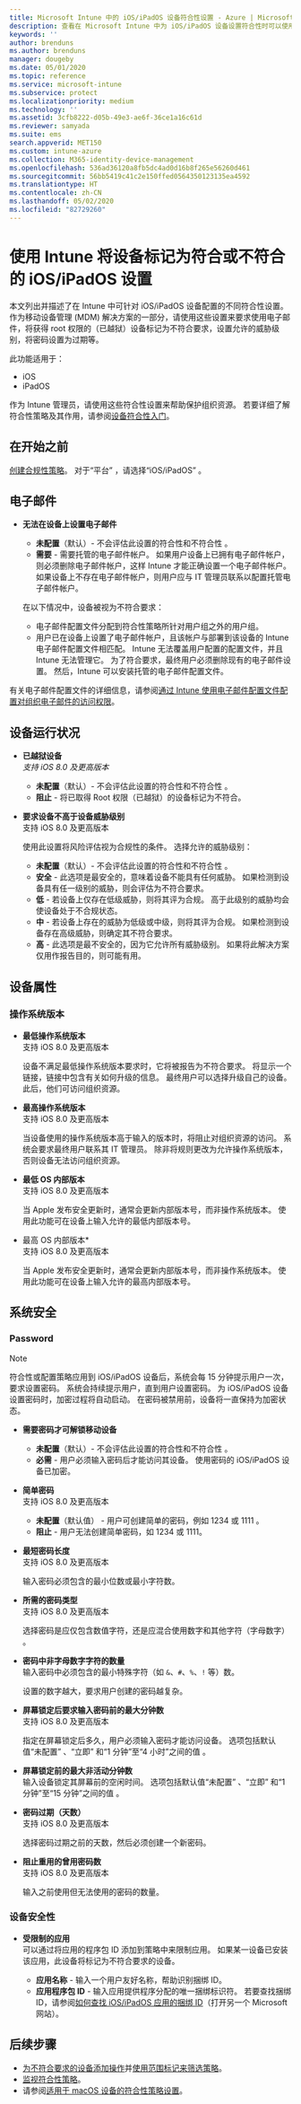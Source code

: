 ```yaml
---
title: Microsoft Intune 中的 iOS/iPadOS 设备符合性设置 - Azure | Microsoft Docs
description: 查看在 Microsoft Intune 中为 iOS/iPadOS 设备设置符合性时可以使用的所有设置的列表。 需要使用电子邮件，检查越狱或取得 root 权限的设备，设置允许的最小和最大操作系统，设置任何密码限制（包括密码长度和设备非活动性），限制应用等。
keywords: ''
author: brenduns
ms.author: brenduns
manager: dougeby
ms.date: 05/01/2020
ms.topic: reference
ms.service: microsoft-intune
ms.subservice: protect
ms.localizationpriority: medium
ms.technology: ''
ms.assetid: 3cfb8222-d05b-49e3-ae6f-36ce1a16c61d
ms.reviewer: samyada
ms.suite: ems
search.appverid: MET150
ms.custom: intune-azure
ms.collection: M365-identity-device-management
ms.openlocfilehash: 536ad36120a8fb5dc4ad0d16b8f265e56260d461
ms.sourcegitcommit: 56bb5419c41c2e150ffed0564350123135ea4592
ms.translationtype: HT
ms.contentlocale: zh-CN
ms.lasthandoff: 05/02/2020
ms.locfileid: "82729260"
---
```

# <a name="iosipados-settings-to-mark-devices-as-compliant-or-not-compliant-using-intune"></a>使用 Intune 将设备标记为符合或不符合的 iOS/iPadOS 设置

本文列出并描述了在 Intune 中可针对 iOS/iPadOS 设备配置的不同符合性设置。 作为移动设备管理 (MDM) 解决方案的一部分，请使用这些设置来要求使用电子邮件，将获得 root 权限的（已越狱）设备标记为不符合要求，设置允许的威胁级别，将密码设置为过期等。

此功能适用于：

- iOS
- iPadOS

作为 Intune 管理员，请使用这些符合性设置来帮助保护组织资源。 若要详细了解符合性策略及其作用，请参阅[设备符合性入门](device-compliance-get-started.md)。

## <a name="before-you-begin"></a>在开始之前

[创建合规性策略](create-compliance-policy.md#create-the-policy)。 对于“平台”  ，请选择“iOS/iPadOS”  。

## <a name="email"></a>电子邮件


- **无法在设备上设置电子邮件**  
  - **未配置**（默认）- 不会评估此设置的符合性和不符合性  。
  - **需要** - 需要托管的电子邮件帐户。 如果用户设备上已拥有电子邮件帐户，则必须删除电子邮件帐户，这样 Intune 才能正确设置一个电子邮件帐户。 如果设备上不存在电子邮件帐户，则用户应与 IT 管理员联系以配置托管电子邮件帐户。

  在以下情况中，设备被视为不符合要求：  
  - 电子邮件配置文件分配到符合性策略所针对用户组之外的用户组。
  - 用户已在设备上设置了电子邮件帐户，且该帐户与部署到该设备的 Intune 电子邮件配置文件相匹配。 Intune 无法覆盖用户配置的配置文件，并且 Intune 无法管理它。 为了符合要求，最终用户必须删除现有的电子邮件设置。 然后，Intune 可以安装托管的电子邮件配置文件。  

有关电子邮件配置文件的详细信息，请参阅[通过 Intune 使用电子邮件配置文件配置对组织电子邮件的访问权限](../configuration/email-settings-configure.md)。

## <a name="device-health"></a>设备运行状况

- **已越狱设备**  
  *支持 iOS 8.0 及更高版本*

  - **未配置**（默认）- 不会评估此设置的符合性和不符合性  。
  - **阻止** - 将已取得 Root 权限（已越狱）的设备标记为不符合。  

- **要求设备不高于设备威胁级别**  
  支持 iOS 8.0 及更高版本 

  使用此设置将风险评估视为合规性的条件。 选择允许的威胁级别：
  - **未配置**（默认）- 不会评估此设置的符合性和不符合性  。
  - **安全** - 此选项是最安全的，意味着设备不能具有任何威胁。 如果检测到设备具有任一级别的威胁，则会评估为不符合要求。
  - **低** - 若设备上仅存在低级威胁，则将其评为合规。 高于此级别的威胁均会使设备处于不合规状态。
  - **中** - 若设备上存在的威胁为低级或中级，则将其评为合规。 如果检测到设备存在高级威胁，则确定其不符合要求。
  - **高** - 此选项是最不安全的，因为它允许所有威胁级别。 如果将此解决方案仅用作报告目的，则可能有用。

## <a name="device-properties"></a>设备属性

### <a name="operating-system-version"></a>操作系统版本  

- **最低操作系统版本**  
  支持 iOS 8.0 及更高版本 

  设备不满足最低操作系统版本要求时，它将被报告为不符合要求。 将显示一个链接，链接中包含有关如何升级的信息。 最终用户可以选择升级自己的设备。 此后，他们可访问组织资源。

- **最高操作系统版本**  
  支持 iOS 8.0 及更高版本 

  当设备使用的操作系统版本高于输入的版本时，将阻止对组织资源的访问。 系统会要求最终用户联系其 IT 管理员。 除非将规则更改为允许操作系统版本，否则设备无法访问组织资源。

- **最低 OS 内部版本**  
  支持 iOS 8.0 及更高版本 

  当 Apple 发布安全更新时，通常会更新内部版本号，而非操作系统版本。 使用此功能可在设备上输入允许的最低内部版本号。

- 最高 OS 内部版本*   
  支持 iOS 8.0 及更高版本 

  当 Apple 发布安全更新时，通常会更新内部版本号，而非操作系统版本。 使用此功能可在设备上输入允许的最高内部版本号。

## <a name="system-security"></a>系统安全

### <a name="password"></a>Password

> [!NOTE]
> 符合性或配置策略应用到 iOS/iPadOS 设备后，系统会每 15 分钟提示用户一次，要求设置密码。 系统会持续提示用户，直到用户设置密码。 为 iOS/iPadOS 设备设置密码时，加密过程将自动启动。 在密码被禁用前，设备将一直保持为加密状态。

- **需要密码才可解锁移动设备**  
  - **未配置**（默认）- 不会评估此设置的符合性和不符合性  。  
  - **必需** - 用户必须输入密码后才能访问其设备。 使用密码的 iOS/iPadOS 设备已加密。

- **简单密码**  
  支持 iOS 8.0 及更高版本 

  - **未配置**（默认值）  - 用户可创建简单的密码，例如 1234  或 1111  。
  - **阻止** - 用户无法创建简单密码，如 1234 或 1111。  

- **最短密码长度**  
  支持 iOS 8.0 及更高版本 

  输入密码必须包含的最小位数或最小字符数。

- **所需的密码类型**  
  支持 iOS 8.0 及更高版本 

  选择密码是应仅包含数值字符，还是应混合使用数字和其他字符（字母数字）   。

- **密码中非字母数字字符的数量**  
  输入密码中必须包含的最小特殊字符（如 `&`、`#`、`%`、`!` 等）数。

  设置的数字越大，要求用户创建的密码越复杂。

- **屏幕锁定后要求输入密码前的最大分钟数**  
  支持 iOS 8.0 及更高版本 

  指定在屏幕锁定后多久，用户必须输入密码才能访问设备。 选项包括默认值“未配置”  、“立即”  和“1 分钟”至“4 小时”之间的值   。

- **屏幕锁定前的最大非活动分钟数**  
  输入设备锁定其屏幕前的空闲时间。 选项包括默认值“未配置”  、“立即”  和“1 分钟”至“15 分钟”之间的值   。

- **密码过期（天数）**  
  支持 iOS 8.0 及更高版本 

  选择密码过期之前的天数，然后必须创建一个新密码。

- **阻止重用的曾用密码数**  
  支持 iOS 8.0 及更高版本 

  输入之前使用但无法使用的密码的数量。

### <a name="device-security"></a>设备安全性

- **受限制的应用**  
  可以通过将应用的程序包 ID 添加到策略中来限制应用。 如果某一设备已安装该应用，此设备将标记为不符合要求的设备。

  - **应用名称** - 输入一个用户友好名称，帮助识别捆绑 ID。
  - **应用程序包 ID** - 输入应用提供程序分配的唯一捆绑标识符。 若要查找捆绑 ID，请参阅[如何查找 iOS/iPadOS 应用的捆绑 ID](https://support.microsoft.com/help/4294074/how-to-find-the-bundle-id-for-an-ios-app)（打开另一个 Microsoft 网站）。  

## <a name="next-steps"></a>后续步骤

- [为不符合要求的设备添加操作](actions-for-noncompliance.md)并[使用范围标记来筛选策略](../fundamentals/scope-tags.md)。
- [监视符合性策略](compliance-policy-monitor.md)。
- 请参阅[适用于 macOS 设备的符合性策略设置](compliance-policy-create-mac-os.md)。
